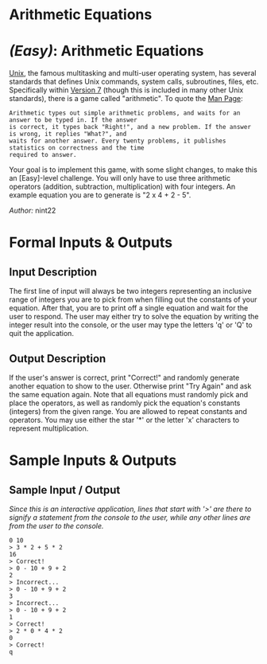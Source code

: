 # Arithmetic Equations
<div class="md"><h1><a href="#EasyIcon"></a> <em>(Easy)</em>: Arithmetic Equations</h1>
<p><a href="http://en.wikipedia.org/wiki/Unix">Unix</a>, the famous multitasking and multi-user operating system, has several standards that defines Unix commands, system calls, subroutines, files, etc. Specifically within <a href="http://en.wikipedia.org/wiki/Version_7_Unix">Version 7</a> (though this is included in many other Unix standards), there is a game called "arithmetic". To quote the <a href="http://en.wikipedia.org/wiki/Man_page">Man Page</a>:</p>
<pre><code>Arithmetic types out simple arithmetic problems, and waits for an answer to be typed in. If the answer
is correct, it types back "Right!", and a new problem. If the answer is wrong, it replies "What?", and
waits for another answer. Every twenty problems, it publishes statistics on correctness and the time
required to answer.
</code></pre>
<p>Your goal is to implement this game, with some slight changes, to make this an [Easy]-level challenge. You will only have to use three arithmetic operators (addition, subtraction, multiplication) with four integers. An example equation you are to generate is "2 x 4 + 2 - 5".</p>
<p><em>Author:</em> nint22</p>
<h1>Formal Inputs &amp; Outputs</h1>
<h2>Input Description</h2>
<p>The first line of input will always be two integers representing an inclusive range of integers you are to pick from when filling out the constants of your equation. After that, you are to print off a single equation and wait for the user to respond. The user may either try to solve the equation by writing the integer result into the console, or the user may type the letters 'q' or 'Q' to quit the application.</p>
<h2>Output Description</h2>
<p>If the user's answer is correct, print "Correct!" and randomly generate another equation to show to the user. Otherwise print "Try Again" and ask the same equation again. Note that all equations must randomly pick and place the operators, as well as randomly pick the equation's constants (integers) from the given range. You are allowed to repeat constants and operators. You may use either the star '*' or the letter 'x' characters to represent multiplication.</p>
<h1>Sample Inputs &amp; Outputs</h1>
<h2>Sample Input / Output</h2>
<p><em>Since this is an interactive application, lines that start with '&gt;' are there to signify a statement from the console to the user, while any other lines are from the user to the console.</em></p>
<pre><code>0 10
&gt; 3 * 2 + 5 * 2
16
&gt; Correct!
&gt; 0 - 10 + 9 + 2
2
&gt; Incorrect...
&gt; 0 - 10 + 9 + 2
3
&gt; Incorrect...
&gt; 0 - 10 + 9 + 2
1
&gt; Correct!
&gt; 2 * 0 * 4 * 2
0
&gt; Correct!
q
</code></pre>
</div>
